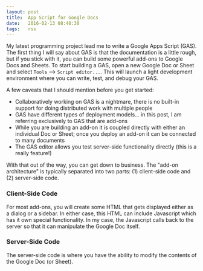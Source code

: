 ```yaml
---
layout: post
title:  App Script for Google Docs
date:   2016-02-13 08:40:30
tags:   rss
---
```


My latest programming project lead me to write a Google Apps Script (GAS). The first thing I will say about GAS is that the documentation is a little rough, but if you stick with it, you can build some powerful add-ons to Google Docs and Sheets. To start building a GAS, open a new Google Doc or Sheet and select `Tools` --> `Script editor...`. This will launch a light development environment where you can write, test, and debug your GAS.

A few caveats that I should mention before you get started:

- Collaboratively working on GAS is a nightmare, there is no built-in support for doing distributed work with multiple people
- GAS have different types of deployment models... in this post, I am referring exclusively to GAS that are add-ons
- While you are building an add-on it is coupled directly with either an individual Doc or Sheet; once you deploy an add-on it can be connected to many documents
- The GAS editor allows you test server-side functionality directly (this is a really feature!)

With that out of the way, you can get down to business. The "add-on architecture" is typically separated into two parts: (1) client-side code and (2) server-side code.

### Client-Side Code

For most add-ons, you will create some HTML that gets displayed either as a dialog or a sidebar. In either case, this HTML can include Javascript which has it own special functionality. In my case, the Javascript calls back to the server so that it can manipulate the Google Doc itself.

### Server-Side Code

The server-side code is where you have the ability to modify the contents of the Google Doc (or Sheet).

